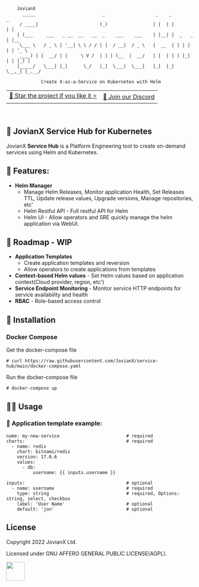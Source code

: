 ```
    JovianX
      _____                         _                   _    _           _
     / ____|                       (_)                 | |  | |         | |
    | (___     ___   _ __  __   __  _    ___    ___    | |__| |  _   _  | |__
     \___ \   / _ \ | '__| \ \ / / | |  / __|  / _ \   |  __  | | | | | | '_ \
     ____) | |  __/ | |     \ V /  | | | (__  |  __/   | |  | | | |_| | | |_) |
    |_____/   \___| |_|      \_/   |_|  \___|  \___|   |_|  |_|  \__,_| |_.__/
   
             Create X-as-a-Service on Kubernetes with Helm
```
<div align="center">
<table><tbody><tr><td><a href="https://github.com/JovianX/service-hub/stargazers">🤩 Star the project if you like it ⭐</a></td><td><a href="https://discord.gg/sAWBJxrh">💬 Join our Discord</a></td></tr></tbody></table>
</div><br />


## 🌉 JovianX Service Hub for Kubernetes

JovianX **Service Hub** is a Platform Engineering tool to create on-demand services using Helm and Kubernetes.

## 🦄 Features:

*   **Helm Manager**
    *   Manage Helm Releases, Monitor application Health, Set Releases TTL, Update release values, Upgrade versions, Manage repositories, etc'
    *   Helm Restful API - Full restful API for Helm
    *   Helm UI - Allow operators and SRE quickly manage the helm application via WebUI.

## 🚀 Roadmap - WIP

*   **Application Templates**
    *   Create application templates and reversion
    *   Allow operators to create applications from templates
*   **Context-based Helm values** - Set Helm values based on application context(Cloud provider, region, etc')
*   **Service Endpoint Monitoring** - Monitor service HTTP endpoints for service availability and health
*   **RBAC** - Role-based access control 

## 👷 Installation

### Docker Compose

Get the docker-compose file

```shell
# curl https://raw.githubusercontent.com/JovianX/service-hub/main/docker-compose.yaml
```

Run the docker-compose file 

```shell
# docker-compose up
```

## 🤽‍♀️ Usage

### 🍱 Application template example:

```text
name: my-new-service						 # required
charts:                                      # required
  - name: redis
    chart: bitnami/redis
    version: 17.0.6
    values:
      - db:
          username: {{ inputs.username }}

inputs:                                      # optional
  - name: username                           # required
    type: string                             # required, Options: string, select, checkbox
    label: 'User Name'                       # optional
    default: 'jon'                           # optional  
```

## License

Copyright 2022 JovianX Ltd.

Licensed under GNU AFFERO GENERAL PUBLIC LICENSE(AGPL).


<a href="https://jovianx.com">
    <img src=https://jovianx.com/wp-content/uploads/2021/05/Logo2-2.png  height="50">
</a>


